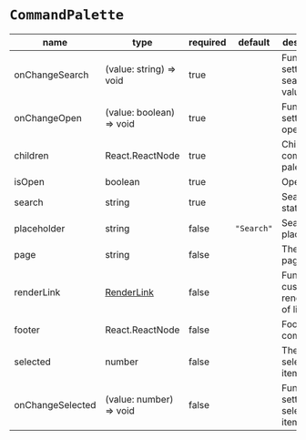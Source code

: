 
# `CommandPalette`

| name             | type                        | required |	default |	description                                 |
|------------------|-----------------------------|----------|-----------|-----------------------------------------------|
| onChangeSearch   | (value: string) => void     | true     | 	        |	Function for setting search value           |
| onChangeOpen     | (value: boolean) => void    | true     | 	        |	Function for setting open state             |
| children         | React.ReactNode             | true     | 	        |	Children of command palette                 |
| isOpen           | boolean                     | true     | 	        |	Open state                                  |
| search           | string                      | true     | 	        |	Search state                                |
| placeholder      | string                      | false    | `"Search"`|	Search field placeholder                    |
| page             | string                      | false    | 	        |	The current page id                         |
| renderLink       | [RenderLink](../../Reference/RenderLink.md)  | false    | 	        |	Function for customizing rendering of links |
| footer           | React.ReactNode             | false    | 	        |	Footer component                            |
| selected         | number                      | false    | 	        |	The current selected item index             |
| onChangeSelected | (value: number) => void     | false    | 	        |	Function for setting selected item index    |